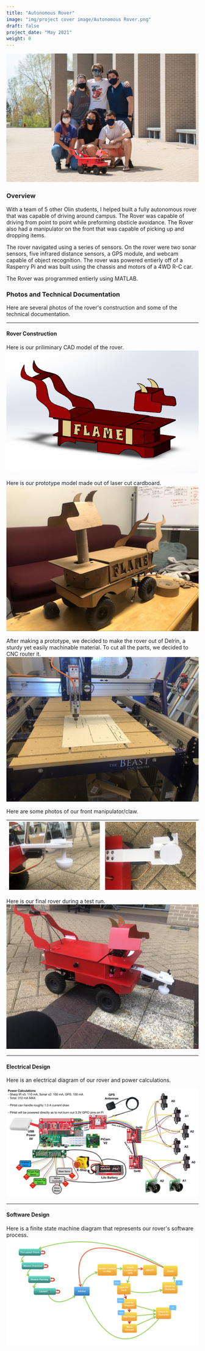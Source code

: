 ```yaml
---
title: "Autonomous Rover"
image: "img/project cover image/Autonomous Rover.png"
draft: false
project_date: "May 2021"
weight: 0
---
```


!["Team Photo](./img/group.jpg)

### Overview

With a team of 5 other Olin students, I helped built a fully autonomous rover that was capable of driving around campus. The Rover was capable of driving from point to point while preforming obsticle avoidance. The Rover also had a manipulator on the front that was capable of picking up and dropping items. 

The rover navigated using a series of sensors. On the rover were two sonar sensors, five infrared distance sensors, a GPS module, and webcam capable of object recognition. The rover was powered entierly off of a Rasperry Pi and was built using the chassis and motors of a 4WD R-C car. 

The Rover was programmed entierly using MATLAB. 

### Photos and Technical Documentation
Here are several photos of the rover's construction and some of the technical documentation. 

---

#### Rover Construction
Here is our priliminary CAD model of the rover.
!["CAD Model"](./img/cad.png)

Here is our prototype model made out of laser cut cardboard.
!["Sketch Model"](./img/prototype.jpg)

After making a prototype, we decided to make the rover out of Delrin, a sturdy yet easily machinable material. To cut all the parts, we decided to CNC router it.
!["CNC"](./img/CNC.jpg)

Here are some photos of our front manipulator/claw.

|!["Claw"](./img/grabber1.jpg)|!["Claw"](./img/grabber2.jpg)|
|:-:|:-:|

Here is our final rover during a test run.
!["Rover"](./img/rover%20test.jpg)

---

#### Electrical Design
Here is an electrical diagram of our rover and power calculations.

!["Electrical Diagram"](./img/electrical%20diagram.jpg)

---

#### Software Design
Here is a finite state machine diagram that represents our rover's software process.
!["FSM"](./img/FSM.jpg)